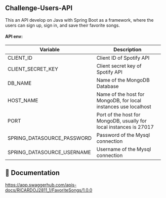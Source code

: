 ## Challenge-Users-API 
 
This an API develop on Java with Spring Boot as a framework, where the users can sign up, sign in, and save their favorite songs.

#### API env:

| Variable  | Description |
| ------------- | ------------- |
| CLIENT_ID | Client ID of Spotify API |
| CLIENT_SECRET_KEY | Client secret key of Spotify API |
| DB_NAME  | Name of the MongoDB Database |
| HOST_NAME | Name of the host for MongoDB, for local instances use localhost|
| PORT | Port of the host for MongoDB, usually for local instances is 27017|
| SPRING_DATASOURCE_PASSWORD | Password of the Mysql connection |
| SPRING_DATASOURCE_USERNAME | Username of the Mysql connection |

## 📜 Documentation

https://app.swaggerhub.com/apis-docs/RICARDOJ2811_1/FavoriteSongs/1.0.0


